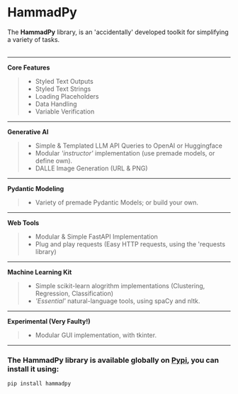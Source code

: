 # HammadPy

The **HammadPy** library, is an 'accidentally' developed toolkit for simplifying a variety of tasks. <br/>
<br/>


---


**Core Features**
> - Styled Text Outputs <br/>
> - Styled Text Strings <br/>
> - Loading Placeholders <br/>
> - Data Handling <br/>
> - Variable Verification <br/>


---


**Generative AI**
> - Simple & Templated LLM API Queries to OpenAI or Huggingface
> - Modular *'instructor'* implementation (use premade models, or define own).
> - DALLE Image Generation (URL & PNG)


---


**Pydantic Modeling**
> - Variety of premade Pydantic Models; or build your own.


---


**Web Tools**
> - Modular & Simple FastAPI Implementation
> - Plug and play requests (Easy HTTP requests, using the 'requests library)


---


**Machine Learning Kit**
> - Simple scikit-learn alogrithm implementations (Clustering, Regression, Classification)
> - *'Essential'* natural-language tools, using spaCy and nltk.


---


**Experimental (Very Faulty!)**
> - Modular GUI implementation, with tkinter.


---


### The HammadPy library is available globally on [Pypi](https://pypi.org/project/hammadpy/), you can install it using:

```python
pip install hammadpy
```